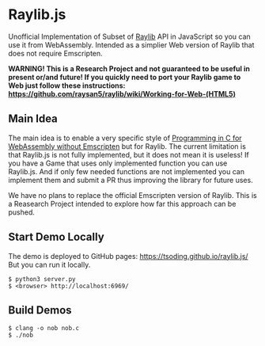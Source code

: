 # Raylib.js

Unofficial Implementation of Subset of [Raylib](https://github.com/raysan5/raylib) API in JavaScript so you can use it from WebAssembly. Intended as a simplier Web version of Raylib that does not require Emscripten.

**WARNING! This is a Research Project and not guaranteed to be useful in present or/and future! If you quickly need to port your Raylib game to Web just follow these instructions: https://github.com/raysan5/raylib/wiki/Working-for-Web-(HTML5)**

## Main Idea

The main idea is to enable a very specific style of [Programming in C for WebAssembly without Emscripten](https://surma.dev/things/c-to-webassembly/) but for Raylib. The current limitation is that Raylib.js is not fully implemented, but it does not mean it is useless! If you have a Game that uses only implemented function you can use Raylib.js. And if only few needed functions are not implemented you can implement them and submit a PR thus improving the library for future uses.

We have no plans to replace the official Emscripten version of Raylib. This is a Reasearch Project intended to explore how far this approach can be pushed.

## Start Demo Locally

The demo is deployed to GitHub pages: https://tsoding.github.io/raylib.js/ But you can run it locally.

```console
$ python3 server.py
$ <browser> http://localhost:6969/
```

## Build Demos

```console
$ clang -o nob nob.c
$ ./nob
```
